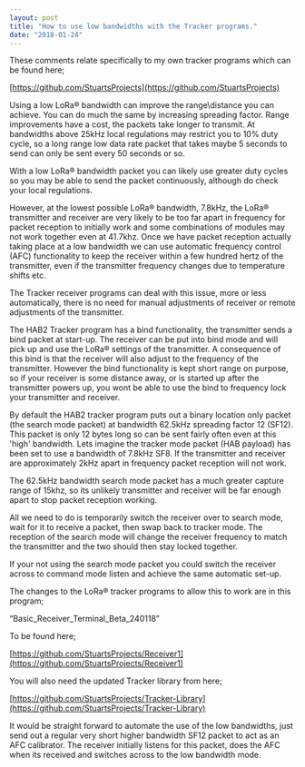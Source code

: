 ```yaml
---
layout: post
title: "How to use low bandwidths with the Tracker programs."
date: "2018-01-24"
---
```


These comments relate specifically to my own tracker programs which can be found here;

[https://github.com/StuartsProjects](https://github.com/StuartsProjects)

Using a low LoRa® bandwidth can improve the range\\distance you can achieve. You can do much the same by increasing spreading factor. Range improvements have a cost, the packets take longer to transmit. At bandwidths above 25kHz local regulations may restrict you to 10% duty cycle, so a long range low data rate packet that takes maybe 5 seconds to send can only be sent every 50 seconds or so.

With a low LoRa® bandwidth packet you can likely use greater duty cycles so you may be able to send the packet continuously, although do check your local regulations.

However, at the lowest possible LoRa® bandwidth, 7.8kHz, the LoRa® transmitter and receiver are very likely to be too far apart in frequency for packet reception to initially work and some combinations of modules may not work together even at 41.7khz. Once we have packet reception actually taking place at a low bandwidth we can use automatic frequency control (AFC) functionality to keep the receiver within a few hundred hertz of the transmitter, even if the transmitter frequency changes due to temperature shifts etc.

The Tracker receiver programs can deal with this issue, more or less automatically, there is no need for manual adjustments of receiver or remote adjustments of the transmitter.

The HAB2 Tracker program has a bind functionality, the transmitter sends a bind packet at start-up. The receiver can be put into bind mode and will pick up and use the LoRa® settings of the transmitter. A consequence of this bind is that the receiver will also adjust to the frequency of the transmitter. However the bind functionality is kept short range on purpose, so if your receiver is some distance away, or is started up after the transmitter powers up, you wont be able to use the bind to frequency lock your transmitter and receiver.

By default the HAB2 tracker program puts out a binary location only packet (the search mode packet) at bandwidth 62.5kHz spreading factor 12 (SF12). This packet is only 12 bytes long so can be sent fairly often even at this 'high' bandwidth. Lets imagine the tracker mode packet (HAB payload) has been set to use a bandwidth of 7.8kHz SF8. If the transmitter and receiver are approximately 2kHz apart in frequency packet reception will not work.

The 62.5kHz bandwidth search mode packet has a much greater capture range of 15khz, so its unlikely transmitter and receiver will be far enough apart to stop packet reception working.

All we need to do is temporarily switch the receiver over to search mode, wait for it to receive a packet, then swap back to tracker mode. The reception of the search mode will change the receiver frequency to match the transmitter and the two should then stay locked together.

If your not using the search mode packet you could switch the receiver across to command mode listen and achieve the same automatic set-up.

The changes to the LoRa® tracker programs to allow this to work are in this program;

“Basic\_Receiver\_Terminal\_Beta\_240118”

To be found here;

[https://github.com/StuartsProjects/Receiver1](https://github.com/StuartsProjects/Receiver1)

You will also need the updated Tracker library from here;

[https://github.com/StuartsProjects/Tracker-Library](https://github.com/StuartsProjects/Tracker-Library)

It would be straight forward to automate the use of the low bandwidths, just send out a regular very short higher bandwidth SF12 packet to act as an AFC calibrator. The receiver initially listens for this packet, does the AFC when its received and switches across to the low bandwidth mode.
